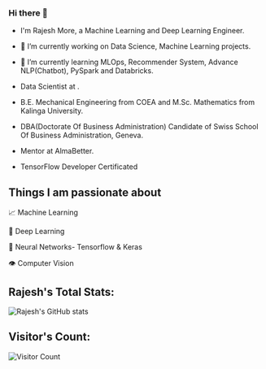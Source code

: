 ### Hi there 👋

- I'm Rajesh More, a Machine Learning and Deep Learning Engineer.
- 🔭 I’m currently working on Data Science, Machine Learning projects.
- 🌱 I’m currently learning MLOps, Recommender System, Advance NLP(Chatbot), PySpark and Databricks.

- Data Scientist at <EPAM>.
- B.E. Mechanical Engineering from COEA and M.Sc. Mathematics from Kalinga University.
- DBA(Doctorate Of Business Administration) Candidate of Swiss School Of Business Administration, Geneva.
- Mentor at AlmaBetter.
- TensorFlow Developer Certificated

## Things I am passionate about

📈 Machine Learning

🤖 Deep Learning

🧠 Neural Networks- Tensorflow & Keras

👁️ Computer Vision

## Rajesh's Total Stats:

![Rajesh's GitHub stats](https://github-readme-stats.vercel.app/api?username=rajeshmore1&show_icons=true&theme=radical)

## Visitor's Count:

![Visitor Count](https://profile-counter.glitch.me/rajeshmore1/count.svg)

